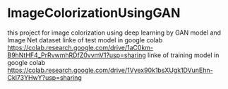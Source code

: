 # ImageColorizationUsingGAN
this project for image colorization using deep learning  by GAN model and Image Net dataset 
linke of test model in google colab  https://colab.research.google.com/drive/1aC0km-B9hNtHF4_PrRvwmhRDfZ0vvmV1?usp=sharing
linke of training model in google colab  https://colab.research.google.com/drive/1Vyex90k1bsXUgk1DVunEhn-Ckl73YHwY?usp=sharing

